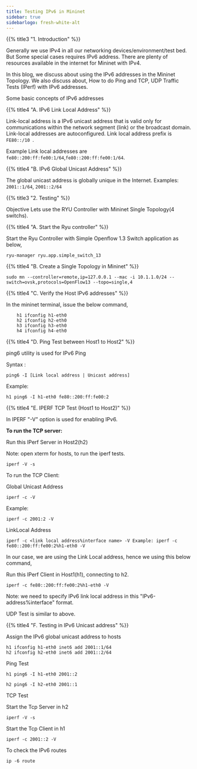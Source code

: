 ```yaml
---
title: Testing IPv6 in Mininet
sidebar: true
sidebarlogo: fresh-white-alt
---
```



{{% title3 "1. Introduction" %}}

Generally we use IPv4 in all our networking devices/environment/test bed. But Some special cases requires IPv6 address. There are plenty of resources available in the internet for Mininet with IPv4.

In this blog, we discuss about using the IPv6 addresses in the Mininet Topology. We also discuss about, How to do Ping and TCP, UDP Traffic Tests (IPerf) with IPv6 addresses.

Some basic concepts of IPv6 addresses

{{% title4 "A. IPv6 Link Local Address" %}}

Link-local address is a IPv6 unicast address that is valid only for communications within the network segment (link) or the broadcast domain. Link-local addresses are autoconfigured. Link local address prefix is ```FE80::/10 ```. 

Example Link local addresses are ```fe80::200:ff:fe00:1/64```,```fe80::200:ff:fe00:1/64```.

{{% title4 "B. IPv6 Global Unicast Address" %}}

The global unicast address is globally unique in the Internet. Examples: ```2001::1/64```, ```2001::2/64```


{{% title3 "2. Testing" %}}

Objective Lets use the RYU Controller with Mininet Single Topology(4 switchs).

{{% title4 "A. Start the Ryu controller" %}}


Start the Ryu Controller with Simple Openflow 1.3 Switch application as below,

    ryu-manager ryu.app.simple_switch_13




{{% title4 "B. Create a Single Topology in Mininet" %}}

    sudo mn --controller=remote,ip=127.0.0.1 --mac -i 10.1.1.0/24 --switch=ovsk,protocols=OpenFlow13 --topo=single,4


{{% title4 "C. Verify the Host IPv6 addresses" %}}


In the mininet terminal, issue the below command,
```
    h1 ifconfig h1-eth0 
    h2 ifconfig h2-eth0 
    h3 ifconfig h3-eth0 
    h4 ifconfig h4-eth0
```
{{% title4 "D. Ping Test between Host1 to Host2" %}}


ping6 utility is used for IPv6 Ping

Syntax :

    ping6 -I [Link local address | Unicast address]

Example:

    h1 ping6 -I h1-eth0 fe80::200:ff:fe00:2


{{% title4 "E. IPERF TCP Test (Host1 to Host2)" %}}


In IPERF "-V" option is used for enabling IPv6.

**To run the TCP server:**

Run this IPerf Server in Host2(h2)

Note: open xterm for hosts, to run the iperf tests.

    iperf -V -s

To run the TCP Client:

Global Unicast Address

    iperf -c -V

Example:

    iperf -c 2001:2 -V

LinkLocal Address

    iperf -c <link local address%interface name> -V Example: iperf -c fe80::200:ff:fe00:2%h1-eth0 -V

In our case, we are using the Link Local address, hence we using this below command,

Run this IPerf Client in Host1(h1), connecting to h2.

    iperf -c fe80::200:ff:fe00:2%h1-eth0 -V

Note: we need to specify IPv6 link local address in this "IPv6-address%interface" format.

UDP Test is similar to above.



{{% title4 "F. Testing in IPv6 Unicast address" %}}


Assign the IPv6 global unicast address to hosts

    h1 ifconfig h1-eth0 inet6 add 2001::1/64
    h2 ifconfig h2-eth0 inet6 add 2001::2/64

Ping Test

    h1 ping6 -I h1-eth0 2001::2

    h2 ping6 -I h2-eth0 2001::1

TCP Test

Start the Tcp Server in h2

    iperf -V -s

Start the Tcp Client in h1

    iperf -c 2001::2 -V

To check the IPv6 routes

    ip -6 route
